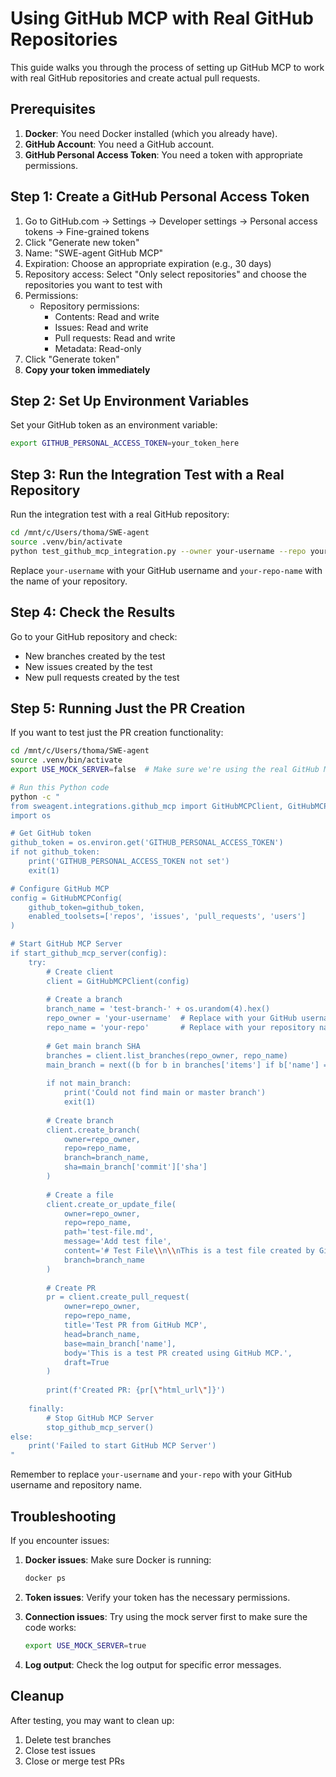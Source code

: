 # Using GitHub MCP with Real GitHub Repositories

This guide walks you through the process of setting up GitHub MCP to work with real GitHub repositories and create actual pull requests.

## Prerequisites

1. **Docker**: You need Docker installed (which you already have).
2. **GitHub Account**: You need a GitHub account.
3. **GitHub Personal Access Token**: You need a token with appropriate permissions.

## Step 1: Create a GitHub Personal Access Token

1. Go to GitHub.com → Settings → Developer settings → Personal access tokens → Fine-grained tokens
2. Click "Generate new token"
3. Name: "SWE-agent GitHub MCP"
4. Expiration: Choose an appropriate expiration (e.g., 30 days)
5. Repository access: Select "Only select repositories" and choose the repositories you want to test with
6. Permissions:
   - Repository permissions:
     - Contents: Read and write
     - Issues: Read and write
     - Pull requests: Read and write
     - Metadata: Read-only
7. Click "Generate token"
8. **Copy your token immediately**

## Step 2: Set Up Environment Variables

Set your GitHub token as an environment variable:

```bash
export GITHUB_PERSONAL_ACCESS_TOKEN=your_token_here
```

## Step 3: Run the Integration Test with a Real Repository

Run the integration test with a real GitHub repository:

```bash
cd /mnt/c/Users/thoma/SWE-agent
source .venv/bin/activate
python test_github_mcp_integration.py --owner your-username --repo your-repo-name
```

Replace `your-username` with your GitHub username and `your-repo-name` with the name of your repository.

## Step 4: Check the Results

Go to your GitHub repository and check:
- New branches created by the test
- New issues created by the test
- New pull requests created by the test

## Step 5: Running Just the PR Creation

If you want to test just the PR creation functionality:

```bash
cd /mnt/c/Users/thoma/SWE-agent
source .venv/bin/activate
export USE_MOCK_SERVER=false  # Make sure we're using the real GitHub MCP Server

# Run this Python code
python -c "
from sweagent.integrations.github_mcp import GitHubMCPClient, GitHubMCPConfig, start_github_mcp_server, stop_github_mcp_server
import os

# Get GitHub token
github_token = os.environ.get('GITHUB_PERSONAL_ACCESS_TOKEN')
if not github_token:
    print('GITHUB_PERSONAL_ACCESS_TOKEN not set')
    exit(1)

# Configure GitHub MCP
config = GitHubMCPConfig(
    github_token=github_token,
    enabled_toolsets=['repos', 'issues', 'pull_requests', 'users']
)

# Start GitHub MCP Server
if start_github_mcp_server(config):
    try:
        # Create client
        client = GitHubMCPClient(config)
        
        # Create a branch
        branch_name = 'test-branch-' + os.urandom(4).hex()
        repo_owner = 'your-username'  # Replace with your GitHub username
        repo_name = 'your-repo'       # Replace with your repository name
        
        # Get main branch SHA
        branches = client.list_branches(repo_owner, repo_name)
        main_branch = next((b for b in branches['items'] if b['name'] == 'main' or b['name'] == 'master'), None)
        
        if not main_branch:
            print('Could not find main or master branch')
            exit(1)
            
        # Create branch
        client.create_branch(
            owner=repo_owner,
            repo=repo_name,
            branch=branch_name,
            sha=main_branch['commit']['sha']
        )
        
        # Create a file
        client.create_or_update_file(
            owner=repo_owner,
            repo=repo_name,
            path='test-file.md',
            message='Add test file',
            content='# Test File\\n\\nThis is a test file created by GitHub MCP.',
            branch=branch_name
        )
        
        # Create PR
        pr = client.create_pull_request(
            owner=repo_owner,
            repo=repo_name,
            title='Test PR from GitHub MCP',
            head=branch_name,
            base=main_branch['name'],
            body='This is a test PR created using GitHub MCP.',
            draft=True
        )
        
        print(f'Created PR: {pr[\"html_url\"]}')
        
    finally:
        # Stop GitHub MCP Server
        stop_github_mcp_server()
else:
    print('Failed to start GitHub MCP Server')
"
```

Remember to replace `your-username` and `your-repo` with your GitHub username and repository name.

## Troubleshooting

If you encounter issues:

1. **Docker issues**: Make sure Docker is running:
   ```bash
   docker ps
   ```

2. **Token issues**: Verify your token has the necessary permissions.

3. **Connection issues**: Try using the mock server first to make sure the code works:
   ```bash
   export USE_MOCK_SERVER=true
   ```

4. **Log output**: Check the log output for specific error messages.

## Cleanup

After testing, you may want to clean up:

1. Delete test branches
2. Close test issues
3. Close or merge test PRs